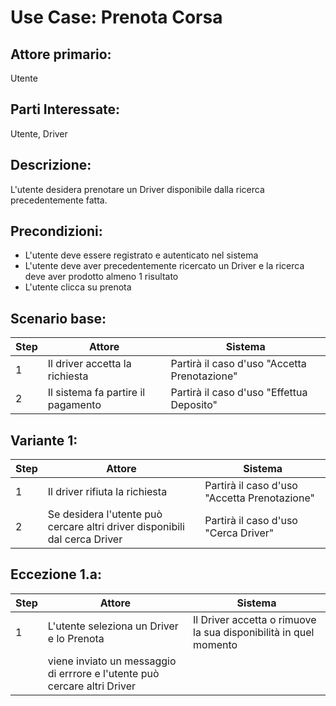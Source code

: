 # Use Case: Prenota Corsa

## Attore primario: 
Utente

## Parti Interessate: 
Utente, Driver

## Descrizione: 
L'utente desidera prenotare un Driver disponibile dalla ricerca precedentemente fatta.

## Precondizioni: 
- L'utente deve essere registrato e autenticato nel sistema
- L'utente deve aver precedentemente ricercato un Driver e la ricerca deve aver prodotto almeno 1 risultato
- L'utente clicca su prenota

## Scenario base:

| Step | Attore |Sistema |
|---|--------|-------|
| 1 | Il driver accetta la richiesta | Partirà il caso d'uso "Accetta Prenotazione"|
| 2 | Il sistema fa partire il pagamento | Partirà il caso d'uso "Effettua Deposito"|

## Variante 1:

| Step | Attore |Sistema |
|---|--------|-------|
| 1 | Il driver rifiuta la richiesta | Partirà il caso d'uso "Accetta Prenotazione"|
| 2 | Se desidera l'utente può cercare altri driver disponibili dal cerca Driver |Partirà il caso d'uso "Cerca Driver"|

## Eccezione 1.a:

| Step | Attore |Sistema |
|---|--------|-------|
| 1 | L'utente seleziona un Driver e lo Prenota | Il Driver accetta o rimuove la sua disponibilità in quel momento|
|  | viene inviato un messaggio di errrore e l'utente può cercare altri Driver| |
